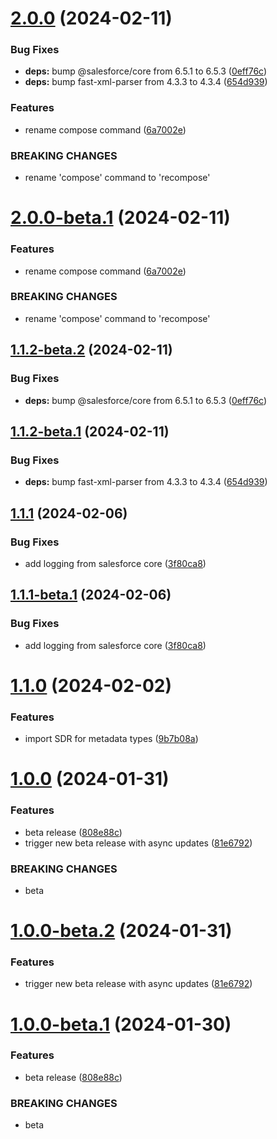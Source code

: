 # [2.0.0](https://github.com/mcarvin8/sfdx-decomposer-plugin/compare/v1.1.1...v2.0.0) (2024-02-11)

### Bug Fixes

- **deps:** bump @salesforce/core from 6.5.1 to 6.5.3 ([0eff76c](https://github.com/mcarvin8/sfdx-decomposer-plugin/commit/0eff76c57039b697d9eaf9a482b24f90b8485399))
- **deps:** bump fast-xml-parser from 4.3.3 to 4.3.4 ([654d939](https://github.com/mcarvin8/sfdx-decomposer-plugin/commit/654d9397d6d1c49557c673151898f0a380676c5c))

### Features

- rename compose command ([6a7002e](https://github.com/mcarvin8/sfdx-decomposer-plugin/commit/6a7002e44f0b5c4d5cfd137e80673c3423f2fb2d))

### BREAKING CHANGES

- rename 'compose' command to 'recompose'

# [2.0.0-beta.1](https://github.com/mcarvin8/sfdx-decomposer-plugin/compare/v1.1.2-beta.2...v2.0.0-beta.1) (2024-02-11)

### Features

- rename compose command ([6a7002e](https://github.com/mcarvin8/sfdx-decomposer-plugin/commit/6a7002e44f0b5c4d5cfd137e80673c3423f2fb2d))

### BREAKING CHANGES

- rename 'compose' command to 'recompose'

## [1.1.2-beta.2](https://github.com/mcarvin8/sfdx-decomposer-plugin/compare/v1.1.2-beta.1...v1.1.2-beta.2) (2024-02-11)

### Bug Fixes

- **deps:** bump @salesforce/core from 6.5.1 to 6.5.3 ([0eff76c](https://github.com/mcarvin8/sfdx-decomposer-plugin/commit/0eff76c57039b697d9eaf9a482b24f90b8485399))

## [1.1.2-beta.1](https://github.com/mcarvin8/sfdx-decomposer-plugin/compare/v1.1.1...v1.1.2-beta.1) (2024-02-11)

### Bug Fixes

- **deps:** bump fast-xml-parser from 4.3.3 to 4.3.4 ([654d939](https://github.com/mcarvin8/sfdx-decomposer-plugin/commit/654d9397d6d1c49557c673151898f0a380676c5c))

## [1.1.1](https://github.com/mcarvin8/sfdx-decomposer-plugin/compare/v1.1.0...v1.1.1) (2024-02-06)

### Bug Fixes

- add logging from salesforce core ([3f80ca8](https://github.com/mcarvin8/sfdx-decomposer-plugin/commit/3f80ca8f9675f1306d88fbb4ae20ded0d624b5c8))

## [1.1.1-beta.1](https://github.com/mcarvin8/sfdx-decomposer-plugin/compare/v1.1.0...v1.1.1-beta.1) (2024-02-06)

### Bug Fixes

- add logging from salesforce core ([3f80ca8](https://github.com/mcarvin8/sfdx-decomposer-plugin/commit/3f80ca8f9675f1306d88fbb4ae20ded0d624b5c8))

# [1.1.0](https://github.com/mcarvin8/sfdx-decomposer-plugin/compare/v1.0.0...v1.1.0) (2024-02-02)

### Features

- import SDR for metadata types ([9b7b08a](https://github.com/mcarvin8/sfdx-decomposer-plugin/commit/9b7b08a13c22e36ea4b7a0b3f0dee50da03ff77a))

# [1.0.0](https://github.com/mcarvin8/sfdx-decomposer-plugin/compare/v0.1.1...v1.0.0) (2024-01-31)

### Features

- beta release ([808e88c](https://github.com/mcarvin8/sfdx-decomposer-plugin/commit/808e88cbb5b25cf1bdc6076286448ffd0753aa52))
- trigger new beta release with async updates ([81e6792](https://github.com/mcarvin8/sfdx-decomposer-plugin/commit/81e6792e249a54e2a701a3f73706a7ba72e68e8f))

### BREAKING CHANGES

- beta

# [1.0.0-beta.2](https://github.com/mcarvin8/sfdx-decomposer-plugin/compare/v1.0.0-beta.1...v1.0.0-beta.2) (2024-01-31)

### Features

- trigger new beta release with async updates ([81e6792](https://github.com/mcarvin8/sfdx-decomposer-plugin/commit/81e6792e249a54e2a701a3f73706a7ba72e68e8f))

# [1.0.0-beta.1](https://github.com/mcarvin8/sfdx-decomposer-plugin/compare/v0.1.1...v1.0.0-beta.1) (2024-01-30)

### Features

- beta release ([808e88c](https://github.com/mcarvin8/sfdx-decomposer-plugin/commit/808e88cbb5b25cf1bdc6076286448ffd0753aa52))

### BREAKING CHANGES

- beta
